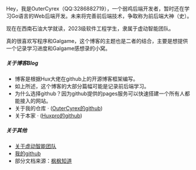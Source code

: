 Hey，我是OuterCyrex（QQ:3286882719），一个弱鸡后端开发者，暂时还在学习Go语言的Web后端开发。未来将完善前后端技术，争取称为前后端大神（史）。

现在在西南石油大学就读，2023级软件工程学生，隶属于虚动智能团队。


真的很喜欢写程序和Galgame，这个博客的主题也是二者的结合，主要是想提供一个记录学习进度和Galgame感想录的小窝。


##### 关于博客Blog

- 博客是根据Hux大佬在github上的开源博客框架编写。
- 如上所述，这个博客的大部分篇幅可能是记录前后端学习。
- 为什么选择github？因为github提供的pages服务可以快速搭建一个所有人都能接入的网站。
- 关于我的仓库 · ([OuterCyrex的github](https://github.com/OuterCyrex/OuterCyrex.github.io))
- 关于本家 · ([Huxpro的github](https://github.com/Huxpro/huxpro.github.io))


##### 关于其他

- [关于虚动智能团队][1]
- [我的github][2]
- 部分文档来源：[枫枫知道][3]



[1]: http://xdzn.club
[2]: http://github.com/OuterCyrex
[3]: https://docs.fengfengzhidao.com/#/?id=fengfeng-docs-%e6%9e%ab%e6%9e%ab%e7%9f%a5%e9%81%93%e5%ae%98%e6%96%b9%e6%96%87%e6%a1%a3
